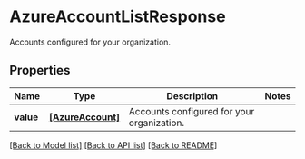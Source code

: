 # AzureAccountListResponse

Accounts configured for your organization.

## Properties

| Name      | Type                                  | Description                                | Notes |
| --------- | ------------------------------------- | ------------------------------------------ | ----- |
| **value** | [**[AzureAccount]**](AzureAccount.md) | Accounts configured for your organization. |

[[Back to Model list]](README.md#documentation-for-models) [[Back to API list]](README.md#documentation-for-api-endpoints) [[Back to README]](README.md)
